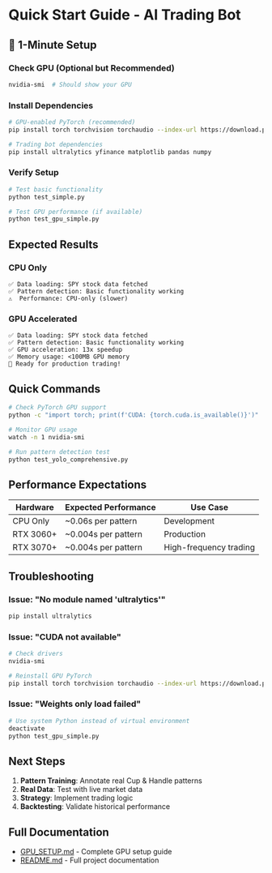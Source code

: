 # Quick Start Guide - AI Trading Bot

## 🚀 1-Minute Setup

### Check GPU (Optional but Recommended)
```bash
nvidia-smi  # Should show your GPU
```

### Install Dependencies
```bash
# GPU-enabled PyTorch (recommended)
pip install torch torchvision torchaudio --index-url https://download.pytorch.org/whl/cu126

# Trading bot dependencies
pip install ultralytics yfinance matplotlib pandas numpy
```

### Verify Setup
```bash
# Test basic functionality
python test_simple.py

# Test GPU performance (if available)
python test_gpu_simple.py
```

## Expected Results

### CPU Only
```
✅ Data loading: SPY stock data fetched
✅ Pattern detection: Basic functionality working
⚠️  Performance: CPU-only (slower)
```

### GPU Accelerated
```
✅ Data loading: SPY stock data fetched  
✅ Pattern detection: Basic functionality working
✅ GPU acceleration: 13x speedup
✅ Memory usage: <100MB GPU memory
🚀 Ready for production trading!
```

## Quick Commands

```bash
# Check PyTorch GPU support
python -c "import torch; print(f'CUDA: {torch.cuda.is_available()}')"

# Monitor GPU usage
watch -n 1 nvidia-smi

# Run pattern detection test
python test_yolo_comprehensive.py
```

## Performance Expectations

| Hardware | Expected Performance | Use Case |
|----------|---------------------|----------|
| CPU Only | ~0.06s per pattern | Development |
| RTX 3060+ | ~0.004s per pattern | Production |
| RTX 3070+ | ~0.004s per pattern | High-frequency trading |

## Troubleshooting

### Issue: "No module named 'ultralytics'"
```bash
pip install ultralytics
```

### Issue: "CUDA not available"
```bash
# Check drivers
nvidia-smi

# Reinstall GPU PyTorch
pip install torch torchvision torchaudio --index-url https://download.pytorch.org/whl/cu126
```

### Issue: "Weights only load failed"
```bash
# Use system Python instead of virtual environment
deactivate
python test_gpu_simple.py
```

## Next Steps

1. **Pattern Training**: Annotate real Cup & Handle patterns
2. **Real Data**: Test with live market data
3. **Strategy**: Implement trading logic
4. **Backtesting**: Validate historical performance

## Full Documentation

- [GPU_SETUP.md](GPU_SETUP.md) - Complete GPU setup guide
- [README.md](README.md) - Full project documentation 